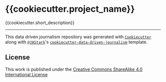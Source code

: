 {{cookiecutter.project_name}}
==========================

{{cookiecutter.short_description}}


----

This data driven journalism repository was generated with [`Cookiecutter`](https://github.com/audreyr/cookiecutter
) along with [`@JAStark`](https://github.com/JAStark)'s [`cookiecutter-data-driven-journalism`](https://github.com/JAStark/cookiecutter-data-driven-journalism) template.

## License
This work is published under the [Creative Commons ShareAlike 4.0 International License](/LICENSE)
